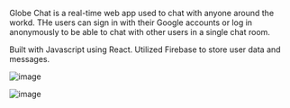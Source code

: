 Globe Chat is a real-time web app used to chat with anyone around the workd. THe users can sign in with their Google accounts or log in anonymously to be able to chat with other users in a single chat room.

Built with Javascript using React.
Utilized Firebase to store user data and messages.

![image](https://user-images.githubusercontent.com/85001440/147839391-8b636fb9-d29d-4340-b9aa-397bafe3eb28.png)

![image](https://user-images.githubusercontent.com/85001440/147839417-fb06d5a3-86ff-4dd8-be1a-0c1beaf4c790.png)
